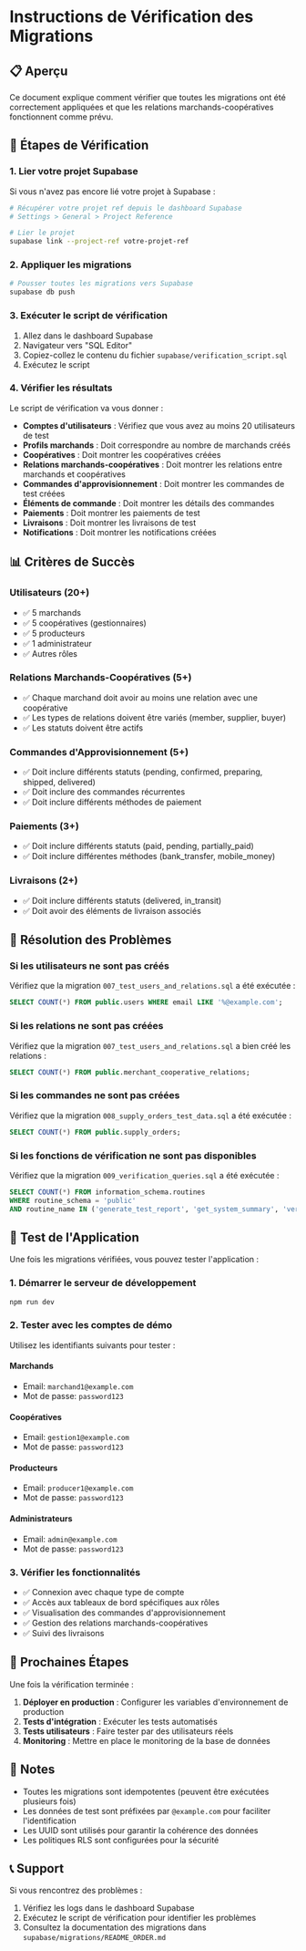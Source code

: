 # Instructions de Vérification des Migrations

## 📋 Aperçu

Ce document explique comment vérifier que toutes les migrations ont été correctement appliquées et que les relations marchands-coopératives fonctionnent comme prévu.

## 🚀 Étapes de Vérification

### 1. Lier votre projet Supabase

Si vous n'avez pas encore lié votre projet à Supabase :

```bash
# Récupérer votre projet ref depuis le dashboard Supabase
# Settings > General > Project Reference

# Lier le projet
supabase link --project-ref votre-projet-ref
```

### 2. Appliquer les migrations

```bash
# Pousser toutes les migrations vers Supabase
supabase db push
```

### 3. Exécuter le script de vérification

1. Allez dans le dashboard Supabase
2. Navigateur vers "SQL Editor"
3. Copiez-collez le contenu du fichier `supabase/verification_script.sql`
4. Exécutez le script

### 4. Vérifier les résultats

Le script de vérification va vous donner :

- **Comptes d'utilisateurs** : Vérifiez que vous avez au moins 20 utilisateurs de test
- **Profils marchands** : Doit correspondre au nombre de marchands créés
- **Coopératives** : Doit montrer les coopératives créées
- **Relations marchands-coopératives** : Doit montrer les relations entre marchands et coopératives
- **Commandes d'approvisionnement** : Doit montrer les commandes de test créées
- **Éléments de commande** : Doit montrer les détails des commandes
- **Paiements** : Doit montrer les paiements de test
- **Livraisons** : Doit montrer les livraisons de test
- **Notifications** : Doit montrer les notifications créées

## 📊 Critères de Succès

### Utilisateurs (20+)
- ✅ 5 marchands
- ✅ 5 coopératives (gestionnaires)
- ✅ 5 producteurs
- ✅ 1 administrateur
- ✅ Autres rôles

### Relations Marchands-Coopératives (5+)
- ✅ Chaque marchand doit avoir au moins une relation avec une coopérative
- ✅ Les types de relations doivent être variés (member, supplier, buyer)
- ✅ Les statuts doivent être actifs

### Commandes d'Approvisionnement (5+)
- ✅ Doit inclure différents statuts (pending, confirmed, preparing, shipped, delivered)
- ✅ Doit inclure des commandes récurrentes
- ✅ Doit inclure différents méthodes de paiement

### Paiements (3+)
- ✅ Doit inclure différents statuts (paid, pending, partially_paid)
- ✅ Doit inclure différentes méthodes (bank_transfer, mobile_money)

### Livraisons (2+)
- ✅ Doit inclure différents statuts (delivered, in_transit)
- ✅ Doit avoir des éléments de livraison associés

## 🔧 Résolution des Problèmes

### Si les utilisateurs ne sont pas créés

Vérifiez que la migration `007_test_users_and_relations.sql` a été exécutée :

```sql
SELECT COUNT(*) FROM public.users WHERE email LIKE '%@example.com';
```

### Si les relations ne sont pas créées

Vérifiez que la migration `007_test_users_and_relations.sql` a bien créé les relations :

```sql
SELECT COUNT(*) FROM public.merchant_cooperative_relations;
```

### Si les commandes ne sont pas créées

Vérifiez que la migration `008_supply_orders_test_data.sql` a été exécutée :

```sql
SELECT COUNT(*) FROM public.supply_orders;
```

### Si les fonctions de vérification ne sont pas disponibles

Vérifiez que la migration `009_verification_queries.sql` a été exécutée :

```sql
SELECT COUNT(*) FROM information_schema.routines
WHERE routine_schema = 'public'
AND routine_name IN ('generate_test_report', 'get_system_summary', 'verify_data_access');
```

## 📱 Test de l'Application

Une fois les migrations vérifiées, vous pouvez tester l'application :

### 1. Démarrer le serveur de développement

```bash
npm run dev
```

### 2. Tester avec les comptes de démo

Utilisez les identifiants suivants pour tester :

#### Marchands
- Email: `marchand1@example.com`
- Mot de passe: `password123`

#### Coopératives
- Email: `gestion1@example.com`
- Mot de passe: `password123`

#### Producteurs
- Email: `producer1@example.com`
- Mot de passe: `password123`

#### Administrateurs
- Email: `admin@example.com`
- Mot de passe: `password123`

### 3. Vérifier les fonctionnalités

- ✅ Connexion avec chaque type de compte
- ✅ Accès aux tableaux de bord spécifiques aux rôles
- ✅ Visualisation des commandes d'approvisionnement
- ✅ Gestion des relations marchands-coopératives
- ✅ Suivi des livraisons

## 🎯 Prochaines Étapes

Une fois la vérification terminée :

1. **Déployer en production** : Configurer les variables d'environnement de production
2. **Tests d'intégration** : Exécuter les tests automatisés
3. **Tests utilisateurs** : Faire tester par des utilisateurs réels
4. **Monitoring** : Mettre en place le monitoring de la base de données

## 📝 Notes

- Toutes les migrations sont idempotentes (peuvent être exécutées plusieurs fois)
- Les données de test sont préfixées par `@example.com` pour faciliter l'identification
- Les UUID sont utilisés pour garantir la cohérence des données
- Les politiques RLS sont configurées pour la sécurité

## 📞 Support

Si vous rencontrez des problèmes :

1. Vérifiez les logs dans le dashboard Supabase
2. Exécutez le script de vérification pour identifier les problèmes
3. Consultez la documentation des migrations dans `supabase/migrations/README_ORDER.md`